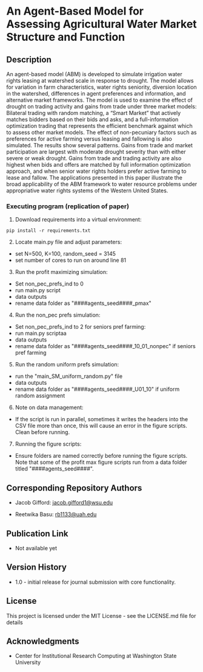 # An Agent-Based Model for Assessing Agricultural Water Market Structure and Function


## Description
An agent-based model (ABM) is developed to simulate irrigation water rights leasing at  watershed scale in response to drought. The model allows for variation in farm characteristics, water rights seniority, diversion location in the watershed, differences in agent preferences and information, and alternative market frameworks. The model is used to examine the effect of drought on trading activity and gains from trade under three  market models: Bilateral trading with random matching, a “Smart Market” that actively matches bidders based on their bids and asks, and a full-information optimization trading that represents the efficient benchmark against which to assess other market models. The effect of non-pecuniary factors such as preferences for active farming versus leasing and fallowing is also simulated. The results show several patterns.  Gains from trade and market participation are largest with moderate drought severity than with either severe or weak drought. Gains from trade and trading activity are also highest when bids and offers are matched by full information optimization approach, and when senior water rights holders prefer active farming to lease and fallow. The applications presented in this paper illustrate the broad applicability of the ABM framework to water resource problems under appropriative water rights systems of the Western United States. 

### Executing program (replication of paper)

1. Download requirements into a virtual environment:
```
pip install -r requirements.txt
```
2. Locate main.py file and adjust parameters:
  * set N=500, K=100, random_seed = 3145
  * set number of cores to run on around line 81
3. Run the profit maximizing simulation:
  * Set non_pec_prefs_ind to 0
  * run main.py script
  * data outputs
  * rename data folder as "####agents_seed####_pmax"
4. Run the non_pec prefs simulation:
  * Set non_pec_prefs_ind to 2 for seniors pref farming:
  * run main.py scriptaa
  * data outputs
  * rename data folder as "####agents_seed####_10_01_nonpec" if seniors pref farming
 5. Run the random uniform prefs simulation:
  * run the "main_SM_uniform_random.py" file
  * data outputs
  * rename data folder as "####agents_seed####_U01_10" if uniform random assignment
 6. Note on data management:
  * If the script is run in parallel, sometimes it writes the headers into the CSV file more than once, this will cause an error in the figure scripts. Clean before running.
 7. Running the figure scripts:
  * Ensure folders are named correctly before running the figure scripts. Note that some of the profit max figure scripts run from a data folder titled "####agents_seed####".

## Corresponding Repository Authors
* Jacob Gifford: jacob.gifford1@wsu.edu
  
* Reetwika Basu: rb1133@uah.edu




## Publication Link
* Not available yet
## Version History

* 1.0 - initial release for journal submission with core functionality.

## License

This project is licensed under the MIT License - see the LICENSE.md file for details

## Acknowledgments
* Center for Institutional Research Computing at Washington State University
